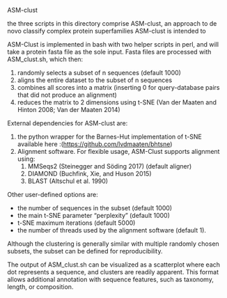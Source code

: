 ASM-clust

the three scripts in this directory comprise ASM-clust, an approach to de novo classify complex protein superfamilies
ASM-clust is intended to 

ASM-Clust is implemented in bash with two helper scripts in perl, and will take a protein fasta file as the sole input. 
Fasta files are processed with ASM_clust.sh, which then:
1) randomly selects a subset of n sequences (default 1000) 
2) aligns the entire dataset to the subset of n sequences
3) combines all scores into a matrix (inserting 0 for query-database pairs that did not produce an alignment)
4) reduces the matrix to 2 dimensions using t-SNE (Van der Maaten and Hinton 2008; Van der Maaten 2014)

External dependencies for ASM-clust are:
1) the python wrapper for the Barnes-Hut implementation of t-SNE available here :(https://github.com/lvdmaaten/bhtsne)
2) Alignment software. For flexible usage, ASM-Clust supports alignment using:
    1) MMSeqs2 (Steinegger and Söding 2017) (default aligner)
    2) DIAMOND (Buchfink, Xie, and Huson 2015)
    3) BLAST (Altschul et al. 1990)

Other user-defined options are:
- the number of sequences in the subset (default 1000)
- the main t-SNE parameter “perplexity” (default 1000) 
- t-SNE maximum iterations (default 5000) 
- the number of threads used by the alignment software (default 1). 

Although the clustering is generally similar with multiple randomly chosen subsets, 
the subset can be defined for reproducibility. 

The output of ASM_clust.sh can be visualized as a scatterplot where each dot represents a sequence, 
and clusters are readily apparent. This format allows additional annotation with sequence features, 
such as taxonomy, length, or composition. 
